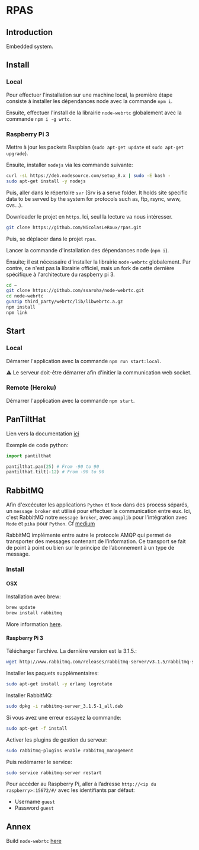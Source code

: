 # RPAS

## Introduction

Embedded system.


## Install

### Local

Pour effectuer l'installation sur une machine local, la première étape consiste à
installer les dépendances node avec la commande `npm i`.

Ensuite, effectuer l'install de la librairie `node-webrtc` globalement avec la
commande `npm i -g wrtc`.


### Raspberry Pi 3

Mettre à jour les packets Raspbian (`sudo apt-get update` et `sudo apt-get upgrade`).

Ensuite, installer `nodejs` via les commande suivante:

```sh
curl -sL https://deb.nodesource.com/setup_8.x | sudo -E bash -
sudo apt-get install -y nodejs
```

Puis, aller dans le répertoire `svr` (Srv is a serve folder. It holds site specific
data to be served by the system for protocols such as, ftp, rsync, www, cvs...).

Downloader le projet en `https`. Ici, seul la lecture va nous intéresser.

```sh
git clone https://github.com/NicolasLeRoux/rpas.git
```

Puis, se déplacer dans le projet `rpas`.

Lancer la commande d'installation des dépendances node (`npm i`).

Ensuite; il est nécessaire d'installer la librairie `node-webrtc` globalement. Par
contre, ce n'est pas la librairie officiel, mais un fork de cette dernière spécifique
à l'architecture du raspberry pi 3.

```sh
cd ~
git clone https://github.com/ssaroha/node-webrtc.git
cd node-webrtc
gunzip third_party/webrtc/lib/libwebrtc.a.gz
npm install
npm link
```


## Start

### Local

Démarrer l'application avec la commande ``npm run start:local``.

:warning: Le serveur doit-être démarrer afin d'initier la communication web socket.


### Remote (Heroku)

Démarrer l'application avec la commande ``npm start``.


## PanTiltHat

Lien vers la documentation [ici](http://docs.pimoroni.com/pantilthat/)

Exemple de code python:

```python
import pantilthat

pantilthat.pan(25) # From -90 to 90
pantilthat.tilt(-12) # From -90 to 90
```


## RabbitMQ

Afin d'excécuter les applications `Python` et `Node` dans des process séparés, un
`message broker` est utilisé pour effectuer la communication entre eux. Ici, c'est
RabbitMQ notre `message broker`, avec `amqplib` pour l'intégration avec `Node` et
`pika` pour `Python`. Cf [medium](https://medium.com/@HolmesLaurence/integrating-node-and-python-6b8454bfc272)

RabbitMQ implémente entre autre le protocole AMQP qui permet de transporter des
messages contenant de l’information. Ce transport se fait de point à point ou bien
sur le principe de l’abonnement à un type de message.


### Install

#### OSX

Installation avec brew:

```sh
brew update
brew install rabbitmq
```

More information [here](https://www.rabbitmq.com/install-homebrew.html).


#### Raspberry Pi 3

Télécharger l’archive. La dernière version est la 3.1.5.:

```sh
wget http://www.rabbitmq.com/releases/rabbitmq-server/v3.1.5/rabbitmq-server_3.1.5-1_all.deb
```

Installer les paquets supplémentaires:

```sh
sudo apt-get install -y erlang logrotate
```

Installer RabbitMQ:

```sh
sudo dpkg -i rabbitmq-server_3.1.5-1_all.deb
```

Si vous avez une erreur essayez la commande:

```sh
sudo apt-get -f install
```

Activer les plugins de gestion du serveur:

```sh
sudo rabbitmq-plugins enable rabbitmq_management
```

Puis redémarrer le service:

```sh
sudo service rabbitmq-server restart
```

Pour accéder au Raspberry Pi, aller à l’adresse `http://<ip du raspberry>:15672/#/`
avec les identifiants par défaut:
- Username `guest`
- Password `guest`


## Annex

Build `node-webrtc` [here](https://github.com/js-platform/node-webrtc/wiki/Building)
